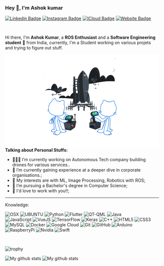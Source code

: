 ### Hey 👋, I'm Ashok kumar

[![Linkedin Badge](https://img.shields.io/badge/-ashok_kumar-blue?style=flat-square&logo=Linkedin&logoColor=white&link=https://www.linkedin.com/in/ashok--kumar/)](https://www.linkedin.com/in/ashok--kumar/)
[![Instagram Badge](https://img.shields.io/badge/-ashok_kumar-purple?style=flat-square&logo=instagram&logoColor=white&link=https://www.instagram.com/regatte00/)](https://www.instagram.com/regatte00/)
[![ICloud Badge](https://img.shields.io/badge/-ashok.kumarj@icloud.com-gray?style=flat-square&logo=apple&logoColor=white&link=mailto:ashok.kumarj@icloud.com)](mailto:ashok.kumarj@icloud.com)
[![Website Badge](https://img.shields.io/badge/-JASHOKKUMAR.TECH-black?style=flat-square)](https://jashokkumar.tech)

<br />

Hi there, I'm **Ashok Kumar**, a **ROS Enthusiast** and a **Software Engineering student** 🚀 from India, currently, I'm a Student working on various projets and trying to figure out stuff.

 <!-- <img align="right" alt="GIF" src="https://i.pinimg.com/originals/e4/26/70/e426702edf874b181aced1e2fa5c6cde.gif" /> -->
 <img align="right" alt="GIF" src="https://github.com/REGATTE/REGATTE/blob/master/profile-joined-github-dark.svg" />

**Talking about Personal Stuffs:**

- 👨🏽‍💻 I’m currently working on Autonomous Tech company building drones for various services..
- 🌱 I’m currently gaining experience at a deeper dive in corporate organisations.; 
- 🤔 My interests are with ML, Image Processing, Robotics with ROS;
- 💼 I’m pursuing a Bachelor's degree in Computer Science;
- 💬 I'd love to work with you!!;

_________________________________________________

Knowledge:

![OSX](https://img.shields.io/badge/-Mac_Professional-black?style=flat-square&logo=Apple)
![UBUNTU](https://img.shields.io/badge/-UBUNTU-purple?style=flat-square&logo=Ubuntu)
![Python](https://img.shields.io/badge/-Python-black?style=flat-square&logo=Python)
![Flutter](https://img.shields.io/badge/-Flutter-blue?style=flat-square&logo=Flutter)
![QT-QML](https://img.shields.io/badge/-QT_QML-E34A86?style=flat-square) 
![Java](https://img.shields.io/badge/-java-E34A86?style=flat-square&logo=java)  
![JavaScript](https://img.shields.io/badge/-JavaScript-black?style=flat-square&logo=javascript)
![VueJS](https://img.shields.io/badge/-VueJS-black?style=flat-square&logo=VueJS)
![TensorFlow](https://img.shields.io/badge/-TensorFlow-black?style=flat-square&logo=TensorFlow)
![Keras](https://img.shields.io/badge/-Keras-black?style=flat-square&logo=Keras)
![C++](https://img.shields.io/badge/-C++-00599C?style=flat-square&logo=c)
![HTML5](https://img.shields.io/badge/-HTML5-E34F26?style=flat-square&logo=html5&logoColor=white)
![CSS3](https://img.shields.io/badge/-CSS3-1572B6?style=flat-square&logo=css3)
![MySQL](https://img.shields.io/badge/-MySQL-black?style=flat-square&logo=mysql)
![Docker](https://img.shields.io/badge/-Docker-black?style=flat-square&logo=docker)
![Google Cloud](https://img.shields.io/badge/Google%20Cloud-black?style=flat-square&logo=google-cloud)
![Git](https://img.shields.io/badge/-Git-black?style=flat-square&logo=git)
![GitHub](https://img.shields.io/badge/-GitHub-181717?style=flat-square&logo=github)
![Arduino](https://img.shields.io/badge/-Arduino-blue?style=flat-square&logo=Arduino)
![RaspberryPi](https://img.shields.io/badge/-RaspberryPi-purple?style=flat-square&logo=Raspberry)
![Nvidia](https://img.shields.io/badge/-Nvidia_Jetson-green?style=flat-square&logo=Nvidia)
![Swift](https://img.shields.io/badge/-Swift-orange?style=flat-square&logo=Swift&logoColor=white)

<br />

![trophy](https://github-profile-trophy.vercel.app/?username=REGATTE)

![My github stats](https://github-readme-stats.vercel.app/api?username=REGATTE&hide=TeX&layout=compact&theme=dracula&count_private=true)
![My github stats](https://github-readme-stats.vercel.app/api/top-langs/?username=REGATTE&hide=TeX&layout=compact&theme=dracula&count_private=true)
